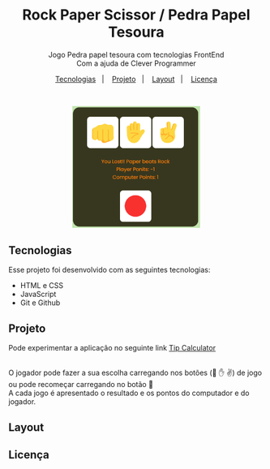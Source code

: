 <h1 align="center"> Rock Paper Scissor / Pedra Papel Tesoura </h1>

<p align="center">
Jogo Pedra papel tesoura com tecnologias FrontEnd <br/>
Com a ajuda de Clever Programmer <a href='https://www.cleverprogrammer.com/coaching-yt' target='_blank'> <br/>
</p>

<p align="center">
  <a href="#-tecnologias">Tecnologias</a>&nbsp;&nbsp;&nbsp;|&nbsp;&nbsp;&nbsp;
  <a href="#-projeto">Projeto</a>&nbsp;&nbsp;&nbsp;|&nbsp;&nbsp;&nbsp;
  <a href="#-layout">Layout</a>&nbsp;&nbsp;&nbsp;|&nbsp;&nbsp;&nbsp;
  <a href="#-licença">Licença</a>
</p>

<br>

<p align="center">
  <img alt="Rock Paper Scissor" src="images/RPS.png" width="50%">
</p>

## Tecnologias

Esse projeto foi desenvolvido com as seguintes tecnologias:

- HTML e CSS
- JavaScript
- Git e Github

## Projeto

<p>Pode experimentar a aplicação no seguinte link <a href='https://nunoncunha.github.io/tipcalculator/' target='_blank'>Tip Calculator</a></p> <br>
O jogador pode fazer a sua escolha carregando nos botões (&#128074; &#9995; &#9996;) de jogo ou pode recomeçar carregando no botão &#128308;<br>
A cada jogo é apresentado o resultado e os pontos do computador e do jogador.<br>

## Layout

## Licença
